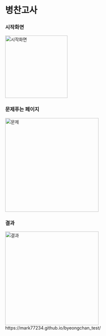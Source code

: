 # 병찬고사


### 시작화면
<img width="200" alt="시작화면" src="https://github.com/user-attachments/assets/9dc8f713-f2dd-4272-aaec-fb5ed7ec08de" />

### 문제푸는 페이지
<img width="300" alt="문제" src="https://github.com/user-attachments/assets/0838f59a-41b7-4dfd-a671-0c81d6cbffd1" />

###  결과
<img width="300" alt="결과" src="https://github.com/user-attachments/assets/b3e2e588-c414-4e0c-9c04-e87be9121b44" />

<br>
https://mark77234.github.io/byeongchan_test/
